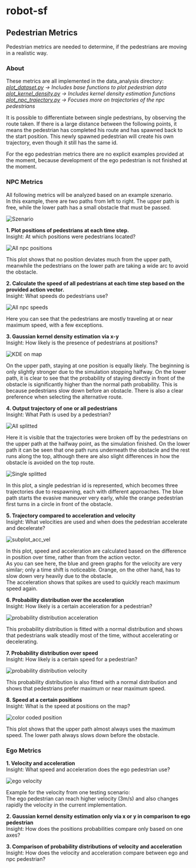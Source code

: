 # robot-sf

## Pedestrian Metrics

Pedestrian metrics are needed to determine, if the pedestrians are moving in a realistic way.

### About

These metrics are all implemented in the data_analysis directory:  
*[plot_dataset.py](../robot_sf/data_analysis/plot_dataset.py) -> Includes base functions to plot pedestrian data*  
*[plot_kernel_density.py](../robot_sf/data_analysis/plot_kernel_density.py) -> Includes kernel density estimation functions*  
*[plot_npc_trajectory.py](../robot_sf/data_analysis/plot_npc_trajectory.py) -> Focuses more on trajectories of the npc pedestrians*  

It is possible to differentiate between single pedestrians, by observing the route taken. 
If there is a large distance between the following points, it means the pedestrian has completed 
his route and has spawned back to the start position. This newly spawned pedestrian will create his own trajectory, even though it still has the same id.

For the ego pedestrian metrics there are no explicit examples provided at the moment, because development of the ego pedestrian is not finished at the moment.

### NPC Metrics

All following metrics will be analyzed based on an example szenario.  
In this example, there are two paths from left to right.
The upper path is free, while the lower path has a small obstacle that must be passed.

![Szenario](assets/ped_metrics/metrics_scenario.png)


**1. Plot positions of pedestrians at each time step.**  
Insight: At which positions were pedestrians located?

![All npc positions](assets/ped_metrics/all_npc_pedestrian_positions.png)

This plot shows that no position deviates much from the upper path, meanwhile the pedestrians on the lower path are taking a wide arc to avoid the obstacle.


**2. Calculate the speed of all pedestrians at each time step based on the provided action vector.**  
Insight: What speeds do pedestrians use?

![All npc speeds](assets/ped_metrics/all_npc_ped_velocities.png)

Here you can see that the pedestrians are mostly traveling at or near maximum speed, with a few exceptions.

**3. Gaussian kernel density estimation via x-y**  
Insight: How likely is the presence of pedestrians at positions?

![KDE on map](assets/ped_metrics/kde_on_map.png)

On the upper path, staying at one position is equally likely. The beginning is only slightly stronger due to the simulation stopping halfway.
On the lower path, it is clear to see that the probability of staying directly in front of the obstacle is significantly higher than the normal path probability. This is because pedestrians slow down before an obstacle. There is also a clear preference when selecting the alternative route.

**4. Output trajectory of one or all pedestrians**  
Insight: What Path is used by a pedestrian?

![All splitted](assets/ped_metrics/all_splitted_npc_traj.png)

Here it is visible that the trajectories were broken off by the pedestrians on the upper path at the halfway point, as the simulation finished.
On the lower path it can be seen that one path runs underneath the obstacle and the rest runs along the top, although there are also slight differences in how the obstacle is avoided on the top route.

![Single splitted](assets/ped_metrics/single_splitted_npc0_traj.png)

In this plot, a single pedestrian id is represented, which becomes three trajectories due to respawning, each with different approaches.
The blue path starts the evasive maneuver very early, while the orange pedestrian first turns in a circle in front of the obstacle.

**5. Trajectory compared to acceleration and velocity**  
Insight: What velocities are used and when does the pedestrian accelerate and decelerate?

![subplot_acc_vel](assets/ped_metrics/subplot_npc_0.png)

In this plot, speed and acceleration are calculated based on the difference in position over time, rather than from the action vector.  
As you can see here, the blue and green graphs for the velocity are very similar; only a time shift is noticeable.
Orange, on the other hand, has to slow down very heavily due to the obstacle.  
The acceleration shows that spikes are used to quickly reach maximum speed again.

**6. Probability distribution over the acceleration**  
Insight: How likely is a certain acceleration for a pedestrian?

![probability distribution acceleration](assets/ped_metrics/acceleration_distribution.png)

This probability distribution is fitted with a normal distribution and shows that pedestrians walk steadily most of the time, without accelerating or decelerating.

**7. Probability distribution over speed**  
Insight: How likely is a certain speed for a pedestrian?

![probability distribution velocity](assets/ped_metrics/velocity_distribution.png)

This probability distribution is also fitted with a normal distribution and shows that pedestrians prefer maximum or near maximum speed.

**8. Speed at a certain positions**   
Insight: What is the speed at positions on the map?

![color coded position](assets/ped_metrics/velocity_colorcoded_with_positions.png)

This plot shows that the upper path almost always uses the maximum speed.
The lower path always slows down before the obstacle.


### Ego Metrics

**1. Velocity and acceleration**  
Insight: What speed and acceleration does the ego pedestrian use?

![ego velocity](assets/ped_metrics/ego_ped_vel.png)

Example for the velocity from one testing scenario:  
The ego pedestrian can reach higher velocity (3m/s) and also changes rapidly the velocity in the current implementation. 

**2. Gaussian kernel density estimation only via x or y in comparison to ego pedestrian**  
Insight: How does the positions probabilities compare only based on one axes?

**3. Comparison of probability distributions of velocity and acceleration**  
Insight: How does the velocity and acceleration compare between ego and npc pedestrian?

